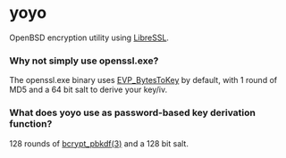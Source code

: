 # yoyo
OpenBSD encryption utility using
[LibreSSL](https://www.libressl.org/).

### Why not simply use openssl.exe?

The openssl.exe binary uses
[EVP_BytesToKey](https://www.openssl.org/docs/manmaster/man3/EVP_BytesToKey.html)
by default, with 1 round of MD5 and a 64 bit salt to derive your key/iv.

### What does yoyo use as password-based key derivation function?

128 rounds of
[bcrypt_pbkdf(3)](https://man.openbsd.org/bcrypt_pbkdf)
and a 128 bit salt.
